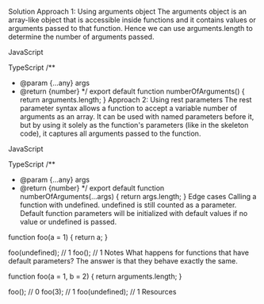 Solution
Approach 1: Using arguments object
The arguments object is an array-like object that is accessible inside functions and it contains values or arguments passed to that function. Hence we can use arguments.length to determine the number of arguments passed.

JavaScript

TypeScript
/\*\*

- @param {...any} args
- @return {number}
  \*/
  export default function numberOfArguments() {
  return arguments.length;
  }
  Approach 2: Using rest parameters
  The rest parameter syntax allows a function to accept a variable number of arguments as an array. It can be used with named parameters before it, but by using it solely as the function's parameters (like in the skeleton code), it captures all arguments passed to the function.

JavaScript

TypeScript
/\*\*

- @param {...any} args
- @return {number}
  \*/
  export default function numberOfArguments(...args) {
  return args.length;
  }
  Edge cases
  Calling a function with undefined. undefined is still counted as a parameter. Default function parameters will be initialized with default values if no value or undefined is passed.

function foo(a = 1) {
return a;
}

foo(undefined); // 1
foo(); // 1
Notes
What happens for functions that have default parameters? The answer is that they behave exactly the same.

function foo(a = 1, b = 2) {
return arguments.length;
}

foo(); // 0
foo(3); // 1
foo(undefined); // 1
Resources
